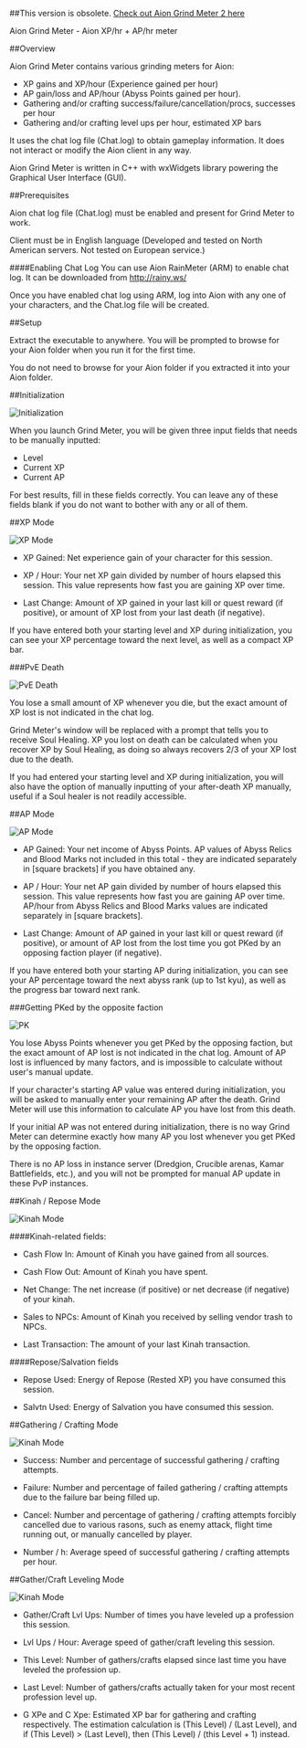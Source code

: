 ##This version is obsolete. [Check out Aion Grind Meter 2 here](https://github.com/maxperiod/aiongrindmeter2)

Aion Grind Meter - Aion XP/hr + AP/hr meter

##Overview

Aion Grind Meter contains various grinding meters for Aion: 
* XP gains and XP/hour (Experience gained per hour) 
* AP gain/loss and AP/hour (Abyss Points gained per hour).
* Gathering and/or crafting success/failure/cancellation/procs, successes per hour
* Gathering and/or crafting level ups per hour, estimated XP bars

It uses the chat log file (Chat.log) to obtain gameplay information. It does not interact or modify the Aion client in any way.

Aion Grind Meter is written in C++ with wxWidgets library powering the Graphical User Interface (GUI).



##Prerequisites

Aion chat log file (Chat.log) must be enabled and present for Grind Meter to work.

Client must be in English language (Developed and tested on North American servers. Not tested on European service.)

####Enabling Chat Log
You can use Aion RainMeter (ARM) to enable chat log. 
It can be downloaded from http://rainy.ws/

Once you have enabled chat log using ARM, log into Aion with any one of your characters, and the Chat.log file will be created.



##Setup

Extract the executable to anywhere. 
You will be prompted to browse for your Aion folder when you run it for the first time.

You do not need to browse for your Aion folder if you extracted it into your Aion folder.



##Initialization

![Initialization](http://maxxperiod.com/aiongrindmeter/images/init.png)

When you launch Grind Meter, you will be given three input fields that needs to be manually inputted: 
* Level
* Current XP
* Current AP

For best results, fill in these fields correctly.
You can leave any of these fields blank if you do not want to bother with any or all of them.



##XP Mode

![XP Mode](http://maxxperiod.com/aiongrindmeter/images/exp-hr.png)

* XP Gained: Net experience gain of your character for this session.

* XP / Hour: Your net XP gain divided by number of hours elapsed this session. This value represents how fast you are gaining XP over time.

* Last Change: Amount of XP gained in your last kill or quest reward (if positive), or amount of XP lost from your last death (if negative).


If you have entered both your starting level and XP during initialization, you can see your XP percentage toward the next level, as well as a compact XP bar.


###PvE Death

![PvE Death](http://maxxperiod.com/aiongrindmeter/images/death.png)

You lose a small amount of XP whenever you die, but the exact amount of XP lost is not indicated in the chat log. 

Grind Meter's window will be replaced with a prompt that tells you to receive Soul Healing.
XP you lost on death can be calculated when you recover XP by Soul Healing, as doing so always recovers 2/3 of your XP lost due to the death.

If you had entered your starting level and XP during initialization, you will also have the option of manually inputting of your after-death XP manually, useful if a Soul healer is not readily accessible.



##AP Mode


![AP Mode](http://maxxperiod.com/aiongrindmeter/images/ap-hr.png)

* AP Gained: Your net income of Abyss Points. 
AP values of Abyss Relics and Blood Marks not included in this total - they are indicated separately in [square brackets] if you have obtained any.

* AP / Hour: Your net AP gain divided by number of hours elapsed this session. This value represents how fast you are gaining AP over time. AP/hour from Abyss Relics and Blood Marks values are indicated separately in [square brackets].

* Last Change: Amount of AP gained in your last kill or quest reward (if positive), or amount of AP lost from the lost time you got PKed by an opposing faction player (if negative).


If you have entered both your starting AP during initialization, you can see your AP percentage toward the next abyss rank (up to 1st kyu), as well as the progress bar toward next rank.


###Getting PKed by the opposite faction

![PK](http://maxxperiod.com/aiongrindmeter/images/pk.png)

You lose Abyss Points whenever you get PKed by the opposing faction, but the exact amount of AP lost is not indicated in the chat log. 
Amount of AP lost is influenced by many factors, and is impossible to calculate without user's manual update.

If your character's starting AP value was entered during initialization, you will be asked to manually enter your remaining AP after the death.
Grind Meter will use this information to calculate AP you have lost from this death.

If your initial AP was not entered during initialization, there is no way Grind Meter can determine exactly how many AP you lost whenever you get PKed by the opposing faction.

There is no AP loss in instance server (Dredgion, Crucible arenas, Kamar Battlefields, etc.), and you will not be prompted for manual AP update in these PvP instances.



##Kinah / Repose Mode

![Kinah Mode](http://maxxperiod.com/aiongrindmeter/images/kinah.png)

####Kinah-related fields:

* Cash Flow In: Amount of Kinah you have gained from all sources.

* Cash Flow Out: Amount of Kinah you have spent.

* Net Change: The net increase (if positive) or net decrease (if negative) of your kinah.
 
* Sales to NPCs: Amount of Kinah you received by selling vendor trash to NPCs.

* Last Transaction: The amount of your last Kinah transaction.

####Repose/Salvation fields


* Repose Used: Energy of Repose (Rested XP) you have consumed this session.

* Salvtn Used: Energy of Salvation you have consumed this session.
 


##Gathering / Crafting Mode

![Kinah Mode](http://maxxperiod.com/aiongrindmeter/images/gathercraft.png)

* Success: Number and percentage of successful gathering / crafting attempts.
 
* Failure: Number and percentage of failed gathering / crafting attempts due to the failure bar being filled up.
 
* Cancel: Number and percentage of gathering / crafting attempts forcibly cancelled due to various rasons, such as enemy attack, flight time running out, or manually cancelled by player.
 
* Number / h: Average speed of successful gathering / crafting attempts per hour.

##Gather/Craft Leveling Mode

![Kinah Mode](http://maxxperiod.com/aiongrindmeter/images/gathercraftlvl.png)

* Gather/Craft Lvl Ups: Number of times you have leveled up a profession this session.
 
* Lvl Ups / Hour: Average speed of gather/craft leveling this session.

* This Level: Number of gathers/crafts elapsed since last time you have leveled the profession up. 
 
* Last Level: Number of gathers/crafts actually taken for your most recent profession level up.
 
* G XPe and C Xpe: Estimated XP bar for gathering and crafting respectively. The estimation calculation is (This Level) / (Last Level), and if (This Level) > (Last Level), then (This Level) / (this Level + 1) instead.
